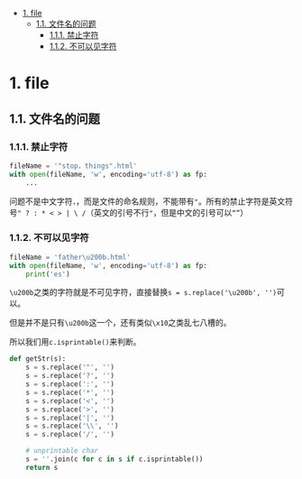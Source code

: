 - [1. file](#1-file)
  - [1.1. 文件名的问题](#11-文件名的问题)
    - [1.1.1. 禁止字符](#111-禁止字符)
    - [1.1.2. 不可以见字符](#112-不可以见字符)

# 1. file
## 1.1. 文件名的问题
### 1.1.1. 禁止字符
```python
fileName = '"stop，things".html'
with open(fileName, 'w', encoding='utf-8') as fp:
    ...
```
问题不是中文字符`，`，而是文件的命名规则，不能带有`"`。所有的禁止字符是英文符号`" ? : * < > | \ /`（英文的引号不行`"`，但是中文的引号可以`“”`）

### 1.1.2. 不可以见字符

```python
fileName = 'father\u200b.html'
with open(fileName, 'w', encoding='utf-8') as fp:
    print('es')
```
`\u200b`之类的字符就是不可见字符，直接替换`s = s.replace('\u200b', '')`可以。

但是并不是只有`\u200b`这一个，还有类似`\x10`之类乱七八槽的。

所以我们用`c.isprintable()`来判断。


```python
def getStr(s):
    s = s.replace('"', '')
    s = s.replace('?', '')
    s = s.replace(':', '')
    s = s.replace('*', '')
    s = s.replace('<', '')
    s = s.replace('>', '')
    s = s.replace('|', '')
    s = s.replace('\\', '')
    s = s.replace('/', '')

    # unprintable char
    s = ''.join(c for c in s if c.isprintable())
    return s
```